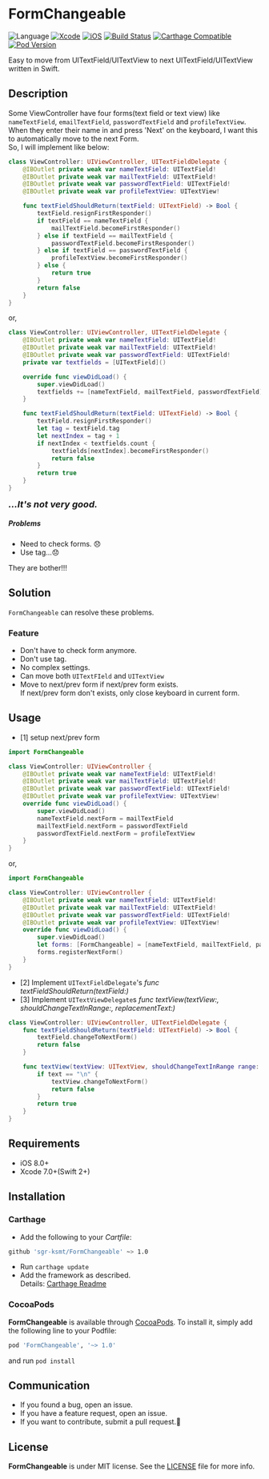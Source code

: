 # FormChangeable

![Language](https://img.shields.io/badge/language-Swift%202%2B-orange.svg)
[![Xcode](https://img.shields.io/badge/Xcode-7.0%2B-brightgreen.svg?style=flat)]()
[![iOS](https://img.shields.io/badge/iOS-8.0%2B-brightgreen.svg?style=flat)]()
[![Build Status](https://travis-ci.org/sgr-ksmt/FormChangeable.svg?branch=master)](https://travis-ci.org/sgr-ksmt/FormChangeable)
[![Carthage Compatible](https://img.shields.io/badge/Carthage-compatible-4BC51D.svg?style=flat)](https://github.com/Carthage/Carthage)
[![Pod Version](https://img.shields.io/cocoapods/v/FormChangeable.svg?style=flat)](http://cocoapods.org/pods/FormChangeable)


Easy to move from UITextField/UITextView to next UITextField/UITextView written in Swift.

## Description

Some ViewController have four forms(text field or text view) like `nameTextField`, `emailTextField`, `passwordTextField` and `profileTextView`.  
When they enter their name in and press 'Next' on the keyboard, I want this to automatically move to the next Form.  
So, I will implement like below:  

```swift
class ViewController: UIViewController, UITextFieldDelegate {
    @IBOutlet private weak var nameTextField: UITextField!
    @IBOutlet private weak var mailTextField: UITextField!
    @IBOutlet private weak var passwordTextField: UITextField!
    @IBOutlet private weak var profileTextView: UITextView!

    func textFieldShouldReturn(textField: UITextField) -> Bool {
        textField.resignFirstResponder()
        if textField == nameTextField {
            mailTextField.becomeFirstResponder()
        } else if textField == mailTextField {
            passwordTextField.becomeFirstResponder()
        } else if textField == passwordTextField {
            profileTextView.becomeFirstResponder()
        } else {
            return true
        }
        return false
    }
}
```

or,

```swift
class ViewController: UIViewController, UITextFieldDelegate {
    @IBOutlet private weak var nameTextField: UITextField!
    @IBOutlet private weak var mailTextField: UITextField!
    @IBOutlet private weak var passwordTextField: UITextField!
    private var textfields = [UITextField]()

    override func viewDidLoad() {
        super.viewDidLoad()
        textfields += [nameTextField, mailTextField, passwordTextField]
    }

    func textFieldShouldReturn(textField: UITextField) -> Bool {
        textField.resignFirstResponder()
        let tag = textField.tag
        let nextIndex = tag + 1
        if nextIndex < textfields.count {
            textfields[nextIndex].becomeFirstResponder()
            return false
        }
        return true
    }
}
```

<font size=4>***...It's not very good.***</font>

##### Problems

- Need to check forms. 😞
- Use tag...😞

They are bother!!!

## Solution

`FormChangeable` can resolve these problems.

### Feature

- Don't have to check form anymore.
- Don't use tag.
- No complex settings.
- Can move both `UITextFIeld` and `UITextView`
- Move to next/prev form if next/prev form exists.<br />
If next/prev form don't exists, only close keyboard in current form.

## Usage

- [1] setup next/prev form

```swift
import FormChangeable

class ViewController: UIViewController {
    @IBOutlet private weak var nameTextField: UITextField!
    @IBOutlet private weak var mailTextField: UITextField!
    @IBOutlet private weak var passwordTextField: UITextField!
    @IBOutlet private weak var profileTextView: UITextView!
    override func viewDidLoad() {
        super.viewDidLoad()
        nameTextField.nextForm = mailTextField
        mailTextField.nextForm = passwordTextField
        passwordTextField.nextForm = profileTextView
    }
}
```

or,

```swift
import FormChangeable

class ViewController: UIViewController {
    @IBOutlet private weak var nameTextField: UITextField!
    @IBOutlet private weak var mailTextField: UITextField!
    @IBOutlet private weak var passwordTextField: UITextField!
    @IBOutlet private weak var profileTextView: UITextView!
    override func viewDidLoad() {
        super.viewDidLoad()
        let forms: [FormChangeable] = [nameTextField, mailTextField, passwordTextField, profileTextView]
        forms.registerNextForm()
    }
}
```

- [2] Implement `UITextFieldDelegate`'s *func textFieldShouldReturn(textField:)*
- [3] Implement `UITextViewDelegate`s *func textView(textView:, shouldChangeTextInRange:, replacementText:)*

```swift
class ViewController: UIViewController, UITextFieldDelegate {
    func textFieldShouldReturn(textField: UITextField) -> Bool {
        textField.changeToNextForm()
        return false
    }

    func textView(textView: UITextView, shouldChangeTextInRange range: NSRange, replacementText text: String) -> Bool {
        if text == "\n" {
            textView.changeToNextForm()
            return false
        }
        return true
    }
}
```

## Requirements
- iOS 8.0+
- Xcode 7.0+(Swift 2+)

## Installation

### Carthage

- Add the following to your *Cartfile*:

```bash
github 'sgr-ksmt/FormChangeable' ~> 1.0
```

- Run `carthage update`
- Add the framework as described.
<br> Details: [Carthage Readme](https://github.com/Carthage/Carthage#adding-frameworks-to-an-application)


### CocoaPods

**FormChangeable** is available through [CocoaPods](http://cocoapods.org). To install
it, simply add the following line to your Podfile:

```ruby
pod 'FormChangeable', '~> 1.0'
```

and run `pod install`


## Communication
- If you found a bug, open an issue.
- If you have a feature request, open an issue.
- If you want to contribute, submit a pull request.:muscle:

## License

**FormChangeable** is under MIT license. See the [LICENSE](LICENSE) file for more info.